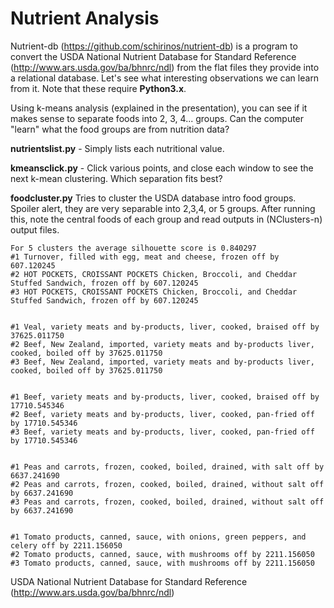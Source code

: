 Nutrient Analysis
===========

Nutrient-db (https://github.com/schirinos/nutrient-db) is a program to convert the USDA National Nutrient Database for Standard Reference (http://www.ars.usda.gov/ba/bhnrc/ndl) from the flat files they provide into a relational database. Let's see what interesting observations we can learn from it. Note that these require **Python3.x**.

Using k-means analysis (explained in the presentation), you can see if it makes sense to separate foods into 2, 3, 4... groups. Can the computer "learn" what the food groups are from nutrition data?

**nutrientslist.py** - Simply lists each nutritional value.

**kmeansclick.py** - Click various points, and close each window to see the next k-mean clustering. Which separation fits best?

**foodcluster.py** Tries to cluster the USDA database intro food groups. Spoiler alert, they are very separable into 2,3,4, or 5 groups. After running this, note the central foods of each group and read outputs in (NClusters-n) output files.

```
For 5 clusters the average silhouette score is 0.840297
#1 Turnover, filled with egg, meat and cheese, frozen off by 607.120245
#2 HOT POCKETS, CROISSANT POCKETS Chicken, Broccoli, and Cheddar Stuffed Sandwich, frozen off by 607.120245
#3 HOT POCKETS, CROISSANT POCKETS Chicken, Broccoli, and Cheddar Stuffed Sandwich, frozen off by 607.120245


#1 Veal, variety meats and by-products, liver, cooked, braised off by 37625.011750
#2 Beef, New Zealand, imported, variety meats and by-products liver, cooked, boiled off by 37625.011750
#3 Beef, New Zealand, imported, variety meats and by-products liver, cooked, boiled off by 37625.011750


#1 Beef, variety meats and by-products, liver, cooked, braised off by 17710.545346
#2 Beef, variety meats and by-products, liver, cooked, pan-fried off by 17710.545346
#3 Beef, variety meats and by-products, liver, cooked, pan-fried off by 17710.545346


#1 Peas and carrots, frozen, cooked, boiled, drained, with salt off by 6637.241690
#2 Peas and carrots, frozen, cooked, boiled, drained, without salt off by 6637.241690
#3 Peas and carrots, frozen, cooked, boiled, drained, without salt off by 6637.241690


#1 Tomato products, canned, sauce, with onions, green peppers, and celery off by 2211.156050
#2 Tomato products, canned, sauce, with mushrooms off by 2211.156050
#3 Tomato products, canned, sauce, with mushrooms off by 2211.156050
```


USDA National Nutrient Database for Standard Reference (http://www.ars.usda.gov/ba/bhnrc/ndl)

